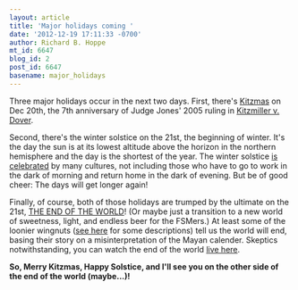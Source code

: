 ```yaml
---
layout: article
title: 'Major holidays coming '
date: '2012-12-19 17:11:33 -0700'
author: Richard B. Hoppe
mt_id: 6647
blog_id: 2
post_id: 6647
basename: major_holidays
---
```

Three major holidays occur in the next two days. First, there's [Kitzmas](http://ncse.com/resources/kitzmiller) on Dec 20th, the 7th anniversary of Judge Jones' 2005 ruling in [Kitzmiller v. Dover](http://www.talkorigins.org/faqs/dover/kitzmiller_v_dover.html).

Second, there's the winter solstice on the 21st, the beginning of winter. It's the day the sun is at its lowest altitude above the horizon in the northern hemisphere and the day is the shortest of the year. The winter solstice [is celebrated](http://www.huffingtonpost.com/nancy-rubin-stuart/winter-solstice-2012_b_2324012.html) by many cultures, not including those who have to go to work in the dark of morning and return home in the dark of evening. But be of good cheer: The days will get longer again!

Finally, of course, both of those holidays are trumped by the ultimate on the 21st, [THE END OF THE WORLD](http://en.wikipedia.org/wiki/2012_phenomenon)! (Or maybe just a transition to a new world of sweetness, light, and endless beer for the FSMers.) At least some of the loonier wingnuts ([see here](http://www.forbes.com/sites/craigsilver/2012/12/18/maya-doomsday-blues-should-we-kiss-our-keisters-good-bye/) for some descriptions) tell us the world will end, basing their story on a misinterpretation of the Mayan calender. Skeptics notwithstanding, you can watch the end of the world [live here](http://mashable.com/2012/12/19/doomsday-2012-watch-online/).

**So, Merry Kitzmas, Happy Solstice, and I'll see you on the other side of the end of the world (maybe...)!**

